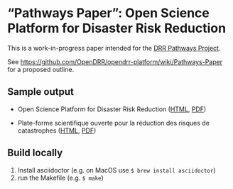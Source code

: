 # “Pathways Paper”: Open Science Platform for Disaster Risk Reduction

This is a work-in-progress paper intended for the [DRR Pathways Project](https://www.drrpathways.ca/).

See https://github.com/OpenDRR/opendrr-platform/wiki/Pathways-Paper for a proposed outline.

## Sample output

* Open Science Platform for Disaster Risk Reduction ([HTML](https://opendrr.github.io/pathways-paper/en/pathways-paper.html), [PDF](https://opendrr.github.io/pathways-paper/en/pathways-paper.pdf))

* Plate-forme scientifique ouverte pour la réduction des risques de catastrophes ([HTML](https://opendrr.github.io/pathways-paper/fr/article-sur-les-voies-d%E2%80%99acc%C3%A8s.html), [PDF](https://opendrr.github.io/pathways-paper/fr/article-sur-les-voies-d%E2%80%99acc%C3%A8s.pdf))

## Build locally

1. Install asciidoctor (e.g. on MacOS use `$ brew install asciidoctor`)
2. run the Makefile (e.g. `$ make`)
